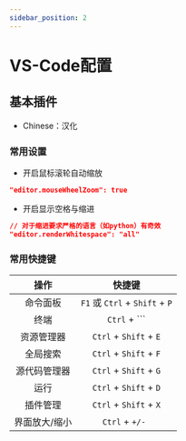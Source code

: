 ```yaml
---
sidebar_position: 2
---
```


# VS-Code配置

## 基本插件

+ Chinese：汉化

### 常用设置

+ 开启鼠标滚轮自动缩放

```json
"editor.mouseWheelZoom": true
```

+ 开启显示空格与缩进

```json
// 对于缩进要求严格的语言（如python）有奇效
"editor.renderWhitespace": "all"
```

### 常用快捷键

|     操作      |             快捷键             |
| :-----------: | :----------------------------: |
|   命令面板    | `F1` 或 `Ctrl` + `Shift` + `P` |
|     终端      |         `Ctrl` + `\``          |
|  资源管理器   |     `Ctrl` + `Shift` + `E`     |
|   全局搜索    |     `Ctrl` + `Shift` + `F`     |
| 源代码管理器  |     `Ctrl` + `Shift` + `G`     |
|     运行      |     `Ctrl` + `Shift` + `D`     |
|   插件管理    |     `Ctrl` + `Shift` + `X`     |
| 界面放大/缩小 |        `Ctrl` + `+/- `         |